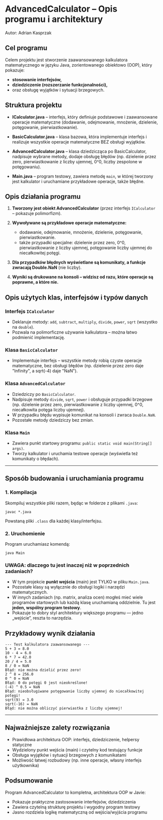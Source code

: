 # AdvancedCalculator – Opis programu i architektury

Autor: Adrian Kasprzak

## Cel programu

Celem projektu jest stworzenie zaawansowanego kalkulatora matematycznego w języku Java, zorientowanego obiektowo (OOP), który pokazuje:

- **stosowanie interfejsów,**
- **dziedziczenie (rozszerzanie funkcjonalności),**
- oraz obsługę wyjątków i sytuacji brzegowych.

## Struktura projektu

- **ICalculator.java** – interfejs, który definiuje podstawowe i zaawansowane operacje matematyczne (dodawanie, odejmowanie, mnożenie, dzielenie, potęgowanie, pierwiastkowanie).

- **BasicCalculator.java** – klasa bazowa, która implementuje interfejs i realizuje wszystkie operacje matematyczne BEZ obsługi wyjątków.

- **AdvancedCalculator.java** – klasa dziedzicząca po BasicCalculator, nadpisuje wybrane metody, dodaje obsługę błędów (np. dzielenie przez zero, pierwiastkowanie z liczby ujemnej, 0^0, liczby zespolone w potęgowaniu).

- **Main.java** – program testowy, zawiera metodę `main`, w której tworzony jest kalkulator i uruchamiane przykładowe operacje, także błędne.

## Opis działania programu

1. **Tworzony jest obiekt AdvancedCalculator** (przez interfejs `ICalculator` – pokazuje polimorfizm).
2. **Wywoływane są przykładowe operacje matematyczne:**

   - dodawanie, odejmowanie, mnożenie, dzielenie, potęgowanie, pierwiastkowanie.
   - także przypadki specjalne: dzielenie przez zero, 0^0, pierwiastkowanie z liczby ujemnej, potęgowanie liczby ujemnej do niecałkowitej potęgi.

3. **Dla przypadków błędnych wyświetlane są komunikaty, a funkcje zwracają Double.NaN** (nie liczby).
4. **Wyniki są drukowane na konsoli – widzisz od razu, które operacje są poprawne, a które nie.**

## Opis użytych klas, interfejsów i typów danych

### Interfejs `ICalculator`

- Deklaruje metody: `add`, `subtract`, `multiply`, `divide`, `power`, `sqrt` (wszystko na `double`).
- Pozwala na polimorficzne używanie kalkulatora – można łatwo podmienić implementację.

### Klasa `BasicCalculator`

- Implementuje interfejs – wszystkie metody robią czyste operacje matematyczne, bez obsługi błędów (np. dzielenie przez zero daje "Infinity", a sqrt(-4) daje "NaN").

### Klasa `AdvancedCalculator`

- Dziedziczy po `BasicCalculator`.
- Nadpisuje metody `divide`, `sqrt`, `power` i obsługuje przypadki brzegowe (np. dzielenie przez zero, pierwiastkowanie z liczby ujemnej, 0^0, niecałkowita potęga liczby ujemnej).
- W przypadku błędu wypisuje komunikat na konsoli i zwraca `Double.NaN`.
- Pozostałe metody dziedziczy bez zmian.

### Klasa `Main`

- Zawiera punkt startowy programu: `public static void main(String[] args)`.
- Tworzy kalkulator i uruchamia testowe operacje (wyświetla też komunikaty o błędach).

---

## Sposób budowania i uruchamiania programu

### 1. **Kompilacja**

Skompiluj wszystkie pliki razem, będąc w folderze z plikami `.java`:

```
javac *.java
```

Powstaną pliki `.class` dla każdej klasy/interfejsu.

### 2. **Uruchomienie**

Program uruchamiasz komendą:

```
java Main
```

### **UWAGA: dlaczego tu jest inaczej niż w poprzednich zadaniach?**

- W tym projekcie **punkt wejścia** (main) jest TYLKO w pliku `Main.java`.
- Pozostałe klasy są wyłącznie do obsługi logiki i narzędzi matematycznych.
- W innych zadaniach (np. matrix, analiza ocen) mogłeś mieć wiele programów startowych lub każdą klasę uruchamianą oddzielnie. Tu jest **jeden, wspólny program testowy**.
- Pokazuje to dobry styl architektury większego programu — jedno „wejście”, reszta to narzędzia.

## Przykładowy wynik działania

```
--- Test kalkulatora zaawansowanego ---
5 + 3 = 8.0
10 - 4 = 6.0
6 * 7 = 42.0
20 / 4 = 5.0
8 / 0 = NaN
Błąd: nie można dzielić przez zero!
2 ^ 8 = 256.0
0 ^ 0 = NaN
Błąd: 0 do potęgi 0 jest nieokreślone!
(-4) ^ 0.5 = NaN
Błąd: nieobsługiwane potęgowanie liczby ujemnej do niecałkowitej potęgi!
sqrt(9) = 3.0
sqrt(-16) = NaN
Błąd: nie można obliczyć pierwiastka z liczby ujemnej!
```

---

## Najważniejsze zalety rozwiązania

- Prawidłowa architektura OOP: interfejs, dziedziczenie, helpersy statyczne
- Wydzielony punkt wejścia (main) i czytelny kod testujący funkcje
- Obsługa wyjątków i sytuacji brzegowych z komunikatami
- Możliwość łatwej rozbudowy (np. inne operacje, własny interfejs użytkownika)

## Podsumowanie

Program AdvancedCalculator to kompletna, architektura OOP w Javie:

- Pokazuje praktyczne zastosowanie interfejsów, dziedziczenia
- Zawiera czytelną strukturę projektu i wygodny program testowy
- Jasno rozdziela logikę matematyczną od wejścia/wyjścia programu
